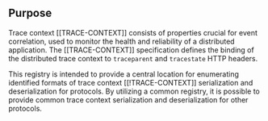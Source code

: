 ## Purpose

Trace context [[TRACE-CONTEXT]] consists of properties crucial for event
correlation, used to monitor the health and reliability of a distributed
application. The [[TRACE-CONTEXT]] specification defines the binding of the
distributed trace context to `traceparent` and
`tracestate` <a
data-cite="TRACE-CONTEXT#trace-context-http-headers-format">HTTP headers</a>.

This registry is intended to provide a central location for enumerating
identified formats of trace context [[!TRACE-CONTEXT]] serialization and
deserialization for protocols. By utilizing a common registry, it is possible to
provide common trace context serialization and deserialization for other
protocols.
